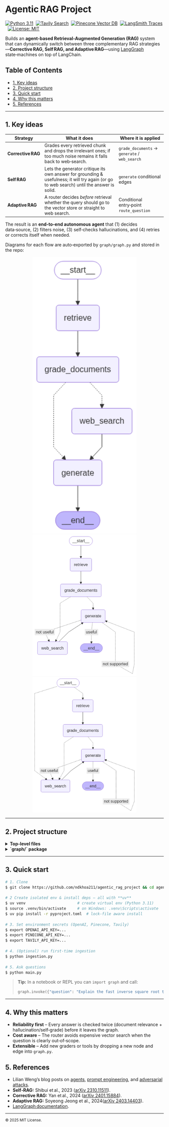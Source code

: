 # Agentic RAG Project

[![Python 3.11](https://img.shields.io/badge/Python-3.11-blue?logo=python)](https://www.python.org/) 
[![Tavily Search](https://img.shields.io/badge/Tavily-Enabled-00b48a?logo=search\&logoColor=white)](https://www.tavily.com/) 
[![Pinecone Vector DB](https://img.shields.io/badge/Pinecone-Vector_DB-3776AB?logo=pinecone\&logoColor=white)](https://www.pinecone.io/) 
[![LangSmith Traces](https://img.shields.io/badge/LangSmith-Traces-blueviolet)](https://smith.langchain.com/) 
[![License: MIT](https://img.shields.io/badge/License-MIT-yellow.svg)](LICENSE) 

Builds an **agent‑based Retrieval‑Augmented Generation (RAG)** system that can dynamically switch between three complementary RAG strategies—**Corrective RAG, Self RAG, and Adaptive RAG**—using [LangGraph](https://python.langchain.com/docs/langgraph/) state‑machines on top of LangChain.


## Table of Contents
- [1. Key ideas](#1-key-ideas)  
- [2. Project structure](#2-project-structure)  
- [3. Quick start](#3-quick-start)  
- [4. Why this matters](#4-why-this-matters)  
- [5. References](#5-references)


---

## 1. Key ideas

| Strategy           | What it does                                                                                                                              | Where it is applied                           |
| ------------------ | ----------------------------------------------------------------------------------------------------------------------------------------- | --------------------------------------------- |
| **Corrective RAG** | Grades every retrieved chunk and drops the irrelevant ones; if too much noise remains it falls back to web‑search.                        | `grade_documents` → `generate` / `web_search` |
| **Self RAG**       | Lets the generator critique its own answer for grounding & usefulness; it will try again (or go to web search) until the answer is solid. | `generate` conditional edges                  |
| **Adaptive RAG**   | A router decides *before* retrieval whether the query should go to the vector store or straight to web search.                            | Conditional entry‑point `route_question`      |

The result is an **end‑to‑end autonomous agent** that (1) decides data‑source, (2) filters noise, (3) self‑checks hallucinations, and (4) retries or corrects itself when needed.

Diagrams for each flow are auto‑exported by `graph/graph.py` and stored in the repo:


<p align="center">
  <img src="Corrective_RAG_graph.png" alt="Corrective RAG graph" width="330"/>
  <img src="Self_RAG_graph.png" alt="Self RAG graph" width="330"/>
  <img src="Adaptive_RAG_graph.png" alt="Adaptive RAG graph" width="330"/>
</p>


---

## 2. Project structure

<details>
<summary><strong>Top‑level files</strong></summary>

| Path                             | Purpose                                                                                                                                                                                                                                         |
| -------------------------------- | ----------------------------------------------------------------------------------------------------------------------------------------------------------------------------------------------------------------------------------------------- |
| **`main.py`**                    | Small playground that invokes the graph with several example questions, one line per RAG flavour. ([raw.githubusercontent.com](https://raw.githubusercontent.com/ndkhoa211/agentic_rag_project/main/main.py))                                   |
| **`ingestion.py`**               | Loads a few Lilian Weng blog posts, splits them, and indexes them in Pinecone; exposes a `retriever` object used by the graph. ([raw.githubusercontent.com](https://raw.githubusercontent.com/ndkhoa211/agentic_rag_project/main/ingestion.py)) |
| **`pyproject.toml` / `uv.lock`** | Reproducible dependencies; use `uv pip install -r` for fast, isolated installs.                                                                                                                                                                 |
| **`LICENSE`**                    | MIT License.                                                                                                                                                                                                                                    |

</details>

<details>
<summary><strong>`graph/` package</strong></summary>

| File / Dir                    | What it contains                                                                                                                                                                                           |
| ----------------------------- | ---------------------------------------------------------------------------------------------------------------------------------------------------------------------------------------------------------- |
| **`graph.py`**                | Assembles the LangGraph **state machine** and draws the Mermaid diagrams. ([raw.githubusercontent.com](https://raw.githubusercontent.com/ndkhoa211/agentic_rag_project/main/graph/graph.py))               |
| **`state.py`**                | TypedDict that defines the shared state keys (`question`, `documents`, etc.). ([raw.githubusercontent.com](https://raw.githubusercontent.com/ndkhoa211/agentic_rag_project/main/graph/state.py))           |
| **`consts.py`**               | Centralised node‑name constants to avoid typos. ([raw.githubusercontent.com](https://raw.githubusercontent.com/ndkhoa211/agentic_rag_project/main/graph/consts.py))                                        |
| **`nodes/`**                  | Single‑responsibility functions that mutate the graph state:                                                                                                                                               |
|   • `retrieve.py`             | Semantic search against Pinecone. ([raw.githubusercontent.com](https://raw.githubusercontent.com/ndkhoa211/agentic_rag_project/main/graph/nodes/retrieve.py))                                              |
|   • `grade_documents.py`      | LLM grader that filters irrelevant docs and sets the `web_search` flag. ([raw.githubusercontent.com](https://raw.githubusercontent.com/ndkhoa211/agentic_rag_project/main/graph/nodes/grade_documents.py)) |
|   • `web_search.py`           | Runs a Tavily search and appends the results to the context. ([raw.githubusercontent.com](https://raw.githubusercontent.com/ndkhoa211/agentic_rag_project/main/graph/nodes/web_search.py))                 |
|   • `generate.py`             | Final answer generation chain. ([raw.githubusercontent.com](https://raw.githubusercontent.com/ndkhoa211/agentic_rag_project/main/graph/nodes/generate.py))                                                 |
| **`chains/`**                 | Re‑usable LangChain pipelines:                                                                                                                                                                             |
|   • `generation.py`           | RAG prompt → GPT‑4 mini → string output. ([raw.githubusercontent.com](https://raw.githubusercontent.com/ndkhoa211/agentic_rag_project/main/graph/chains/generation.py))                                    |
|   • `retrieval_grader.py`     | Binary *relevance* classifier for each chunk. ([raw.githubusercontent.com](https://raw.githubusercontent.com/ndkhoa211/agentic_rag_project/main/graph/chains/retrieval_grader.py))                         |
|   • `hallucination_grader.py` | Binary *groundedness* checker. ([raw.githubusercontent.com](https://raw.githubusercontent.com/ndkhoa211/agentic_rag_project/main/graph/chains/hallucination_grader.py))                                    |
|   • `answer_grader.py`        | Binary *question‑answered?* checker. ([raw.githubusercontent.com](https://raw.githubusercontent.com/ndkhoa211/agentic_rag_project/main/graph/chains/answer_grader.py))                                     |
|   • `router.py`               | Decides between vector store vs. web search. ([raw.githubusercontent.com](https://raw.githubusercontent.com/ndkhoa211/agentic_rag_project/main/graph/chains/router.py))                                    |

</details>

---

## 3. Quick start

```bash
# 1. Clone
$ git clone https://github.com/ndkhoa211/agentic_rag_project && cd agentic_rag_project

# 2 Create isolated env & install deps — all with **uv**
$ uv venv                       # create virtual env (Python 3.11)
$ source .venv/bin/activate     # on Windows: .venv\Scripts\activate
$ uv pip install -r pyproject.toml  # lock‑file aware install

# 3. Set environment secrets (OpenAI, Pinecone, Tavily)
$ export OPENAI_API_KEY=...
$ export PINECONE_API_KEY=...
$ export TAVILY_API_KEY=...

# 4. (Optional) run first‑time ingestion
$ python ingestion.py

# 5. Ask questions
$ python main.py
```

> **Tip:** In a notebook or REPL you can `import graph` and call:
>
> ```python
> graph.invoke({"question": "Explain the fast inverse square root trick"})
> ```

---

## 4. Why this matters

* **Reliability first** – Every answer is checked twice (document relevance + hallucination/self‑grade) before it leaves the graph.
* **Cost aware** – The router avoids expensive vector search when the question is clearly out‑of‑scope.
* **Extensible** – Add new graders or tools by dropping a new node and edge into `graph.py`.


## 5. References

* Lilian Weng’s blog posts on [agents](https://lilianweng.github.io/posts/2023-06-23-agent/), [prompt engineering](https://lilianweng.github.io/posts/2023-03-15-prompt-engineering/), and [adversarial attacks](https://lilianweng.github.io/posts/2023-10-25-adv-attack-llm/).
* **Self‑RAG:** Shibui et al., 2023 ([arXiv 2310.11511](https://arxiv.org/abs/2310.11511)).
* **Corrective RAG:** Yan et al., 2024 ([arXiv 2401.15884](https://arxiv.org/abs/2401.15884)).
* **Adaptive RAG:** Soyeong Jeong et al., 2024([arXiv 2403.14403](https://arxiv.org/abs/2403.14403)).
* [LangGraph documentation](https://python.langchain.com/docs/langgraph).

---

<sup>© 2025 MIT License.</sup>
